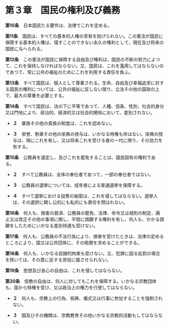 第３章　国民の権利及び義務
==========================


__第10条__　日本国民たる要件は、法律でこれを定める。


__第11条__　国民は、すべての基本的人権の享有を妨げられない。この憲法が国民に保障する基本的人権は、侵すことのできない永久の権利として、現在及び将来の国民に与へられる。


__第12条__　この憲法が国民に保障する自由及び権利は、国民の不断の努力によつて、これを保持しなければならない。又、国民は、これを濫用してはならないのであつて、常に公共の福祉のためにこれを利用する責任を負ふ。


__第13条__　すべて国民は、個人として尊重される。生命、自由及び幸福追求に対する国民の権利については、公共の福祉に反しない限り、立法その他の国政の上で、最大の尊重を必要とする。


__第14条__　すべて国民は、法の下に平等であつて、人種、信条、性別、社会的身分又は門地により、政治的、経済的又は社会的関係において、差別されない。

* __２__　華族その他の貴族の制度は、これを認めない。

* __３__　栄誉、勲章その他の栄典の授与は、いかなる特権も伴はない。栄典の授与は、現にこれを有し、又は将来これを受ける者の一代に限り、その効力を有する。


__第15条__　公務員を選定し、及びこれを罷免することは、国民固有の権利である。

* __２__　すべて公務員は、全体の奉仕者であつて、一部の奉仕者ではない。

* __３__　公務員の選挙については、成年者による普通選挙を保障する。

* __４__　すべて選挙における投票の秘密は、これを侵してはならない。選挙人は、その選択に関し公的にも私的にも責任を問はれない。


__第16条__　何人も、損害の救済、公務員の罷免、法律、命令又は規則の制定、廃止又は改正その他の事項に関し、平穏に請願する権利を有し、何人も、かかる請願をしたためにいかなる差別待遇も受けない。


__第17条__　何人も、公務員の不法行為により、損害を受けたときは、法律の定めるところにより、国又は公共団体に、その賠償を求めることができる。


__第18条__　何人も、いかなる奴隷的拘束も受けない。又、犯罪に因る処罰の場合を除いては、その意に反する苦役に服させられない。


__第19条__　思想及び良心の自由は、これを侵してはならない。


__第20条__　信教の自由は、何人に対してもこれを保障する。いかなる宗教団体も、国から特権を受け、又は政治上の権力を行使してはならない。

* __２__　何人も、宗教上の行為、祝典、儀式又は行事に参加することを強制されない。

* __３__　国及びその機関は、宗教教育その他いかなる宗教的活動もしてはならない。
